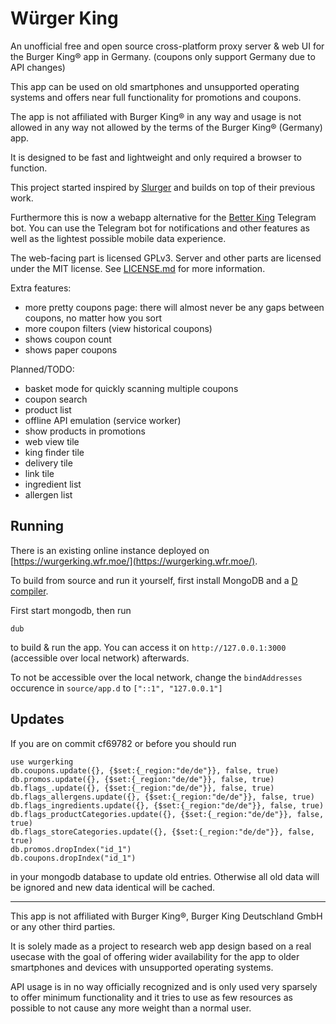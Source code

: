 # Würger King

An unofficial free and open source cross-platform proxy server & web UI for the Burger King® app in Germany. (coupons only support Germany due to API changes)

This app can be used on old smartphones and unsupported operating systems and offers near full functionality for promotions and coupons.

The app is not affiliated with Burger King® in any way and usage is not allowed in any way not allowed by the terms of the Burger King® (Germany) app.

It is designed to be fast and lightweight and only required a browser to function.

This project started inspired by [Slurger](https://github.com/max1220/slurger4) and builds on top of their previous work.

Furthermore this is now a webapp alternative for the [Better King](https://github.com/BetterKingBot/BKCouponCrawler) Telegram bot. You can use the Telegram bot for notifications and other features as well as the lightest possible mobile data experience.

The web-facing part is licensed GPLv3. Server and other parts are licensed under the MIT license. See [LICENSE.md](LICENSE.md) for more information.

Extra features:

- more pretty coupons page: there will almost never be any gaps between coupons, no matter how you sort
- more coupon filters (view historical coupons)
- shows coupon count
- shows paper coupons

Planned/TODO:

- basket mode for quickly scanning multiple coupons
- coupon search
- product list
- offline API emulation (service worker)
- show products in promotions
- web view tile
- king finder tile
- delivery tile
- link tile
- ingredient list
- allergen list

## Running

There is an existing online instance deployed on [https://wurgerking.wfr.moe/](https://wurgerking.wfr.moe/).

To build from source and run it yourself, first install MongoDB and a [D compiler](https://dlang.org).

First start mongodb, then run

```
dub
```

to build & run the app. You can access it on `http://127.0.0.1:3000` (accessible over local network) afterwards.

To not be accessible over the local network, change the `bindAddresses` occurence in `source/app.d` to `["::1", "127.0.0.1"]`

## Updates

If you are on commit cf69782 or before you should run
```
use wurgerking
db.coupons.update({}, {$set:{_region:"de/de"}}, false, true)
db.promos.update({}, {$set:{_region:"de/de"}}, false, true)
db.flags_.update({}, {$set:{_region:"de/de"}}, false, true)
db.flags_allergens.update({}, {$set:{_region:"de/de"}}, false, true)
db.flags_ingredients.update({}, {$set:{_region:"de/de"}}, false, true)
db.flags_productCategories.update({}, {$set:{_region:"de/de"}}, false, true)
db.flags_storeCategories.update({}, {$set:{_region:"de/de"}}, false, true)
db.promos.dropIndex("id_1")
db.coupons.dropIndex("id_1")
```
in your mongodb database to update old entries. Otherwise all old data will be ignored and new data identical will be cached.

---

This app is not affiliated with Burger King®, Burger King Deutschland GmbH or any other third parties.

It is solely made as a project to research web app design based on a real usecase with the goal of offering wider availability for the app to older smartphones and devices with unsupported operating systems.

API usage is in no way officially recognized and is only used very sparsely to offer minimum functionality and it tries to use as few resources as possible to not cause any more weight than a normal user.
